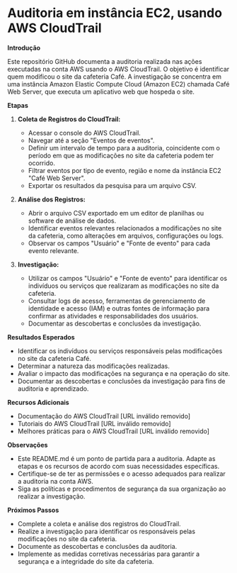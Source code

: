 # Auditoria em instância EC2, usando AWS CloudTrail

**Introdução**

Este repositório GitHub documenta a auditoria realizada nas ações executadas na conta AWS usando o AWS CloudTrail. O objetivo é identificar quem modificou o site da cafeteria Café. A investigação se concentra em uma instância Amazon Elastic Compute Cloud (Amazon EC2) chamada Café Web Server, que executa um aplicativo web que hospeda o site.

**Etapas**

1. **Coleta de Registros do CloudTrail:**
    * Acessar o console do AWS CloudTrail.
    * Navegar até a seção "Eventos de eventos".
    * Definir um intervalo de tempo para a auditoria, coincidente com o período em que as modificações no site da cafeteria podem ter ocorrido.
    * Filtrar eventos por tipo de evento, região e nome da instância EC2 "Café Web Server".
    * Exportar os resultados da pesquisa para um arquivo CSV.

2. **Análise dos Registros:**
    * Abrir o arquivo CSV exportado em um editor de planilhas ou software de análise de dados.
    * Identificar eventos relevantes relacionados a modificações no site da cafeteria, como alterações em arquivos, configurações ou logs.
    * Observar os campos "Usuário" e "Fonte de evento" para cada evento relevante.

3. **Investigação:**
    * Utilizar os campos "Usuário" e "Fonte de evento" para identificar os indivíduos ou serviços que realizaram as modificações no site da cafeteria.
    * Consultar logs de acesso, ferramentas de gerenciamento de identidade e acesso (IAM) e outras fontes de informação para confirmar as atividades e responsabilidades dos usuários.
    * Documentar as descobertas e conclusões da investigação.

**Resultados Esperados**

* Identificar os indivíduos ou serviços responsáveis pelas modificações no site da cafeteria Café.
* Determinar a natureza das modificações realizadas.
* Avaliar o impacto das modificações na segurança e na operação do site.
* Documentar as descobertas e conclusões da investigação para fins de auditoria e aprendizado.

**Recursos Adicionais**

* Documentação do AWS CloudTrail [URL inválido removido]
* Tutoriais do AWS CloudTrail [URL inválido removido]
* Melhores práticas para o AWS CloudTrail [URL inválido removido]

**Observações**

* Este README.md é um ponto de partida para a auditoria. Adapte as etapas e os recursos de acordo com suas necessidades específicas.
* Certifique-se de ter as permissões e o acesso adequados para realizar a auditoria na conta AWS.
* Siga as políticas e procedimentos de segurança da sua organização ao realizar a investigação.

**Próximos Passos**

* Complete a coleta e análise dos registros do CloudTrail.
* Realize a investigação para identificar os responsáveis pelas modificações no site da cafeteria.
* Documente as descobertas e conclusões da auditoria.
* Implemente as medidas corretivas necessárias para garantir a segurança e a integridade do site da cafeteria.
